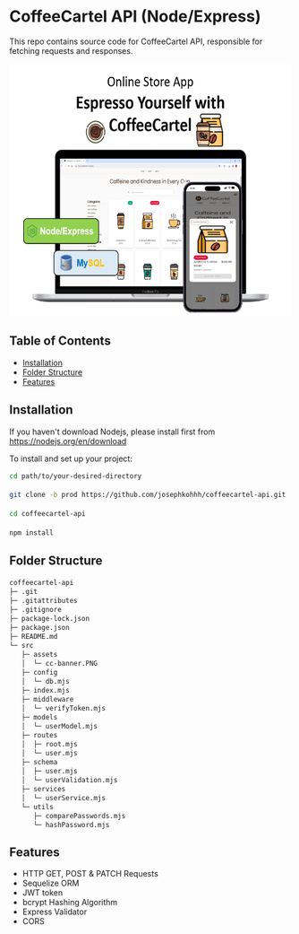 # CoffeeCartel API (Node/Express)

This repo contains source code for CoffeeCartel API, responsible for fetching requests and responses.

<img src="/src/assets/cc-banner.PNG" alt="Banner Image" title="Banner Image" width="550px" height="450px">

## Table of Contents

- [Installation](#Installation)
- [Folder Structure](#FolderStructure)
- [Features](#Features)

## Installation

If you haven't download Nodejs, please install first from https://nodejs.org/en/download

To install and set up your project:

```bash
cd path/to/your-desired-directory

git clone -b prod https://github.com/josephkohhh/coffeecartel-api.git

cd coffeecartel-api

npm install

```

## Folder Structure

```
coffeecartel-api
├─ .git
├─ .gitattributes
├─ .gitignore
├─ package-lock.json
├─ package.json
├─ README.md
└─ src
   ├─ assets
   │  └─ cc-banner.PNG
   ├─ config
   │  └─ db.mjs
   ├─ index.mjs
   ├─ middleware
   │  └─ verifyToken.mjs
   ├─ models
   │  └─ userModel.mjs
   ├─ routes
   │  ├─ root.mjs
   │  └─ user.mjs
   ├─ schema
   │  ├─ user.mjs
   │  └─ userValidation.mjs
   ├─ services
   │  └─ userService.mjs
   └─ utils
      ├─ comparePasswords.mjs
      └─ hashPassword.mjs

```

## Features

- HTTP GET, POST & PATCH Requests
- Sequelize ORM
- JWT token
- bcrypt Hashing Algorithm
- Express Validator
- CORS
